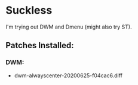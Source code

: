 # Suckless

I'm trying out DWM and Dmenu (might also try ST).

## Patches Installed:
### DWM:
 - dwm-alwayscenter-20200625-f04cac6.diff

